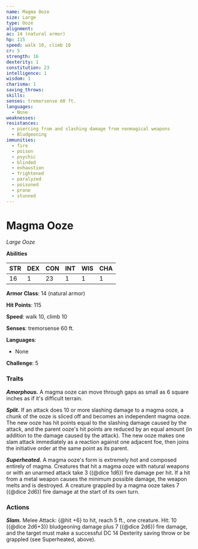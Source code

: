 ```yaml
---
name: Magma Ooze
size: Large
type: Ooze
alignment: 
ac: 14 (natural armor)
hp: 115
speed: walk 10, climb 10
cr: 5
strength: 16
dexterity: 1
constitution: 23
intelligence: 1
wisdom: 1
charisma: 1
saving_throws:
skills:
senses: tremorsense 60 ft.
languages:
  - None
weaknesses:
resistances:
  - piercing from and slashing damage from nonmagical weapons
  - Bludgeoning
immunities:
  - fire
  - poison
  - psychic
  - blinded
  - exhaustion
  - frightened
  - paralyzed
  - poisoned
  - prone
  - stunned
---
```


# Magma Ooze

*Large Ooze*

**Abilities**

| STR | DEX | CON | INT | WIS | CHA |
| --- | --- | --- | --- | --- | --- |
| 16 | 1 | 23 | 1 | 1 | 1 |

**Armor Class**: 14 (natural armor)

**Hit Points**: 115

**Speed**: walk 10, climb 10

**Senses**: tremorsense 60 ft.

**Languages**:
  - None

**Challenge**: 5

### Traits
***Amorphous.*** A magma ooze can move through gaps as small as 6 square inches as if it's difficult terrain.

***Split.*** If an attack does 10 or more slashing damage to a magma ooze, a chunk of the ooze is sliced off and becomes an independent magma ooze. The new ooze has hit points equal to the slashing damage caused by the attack, and the parent ooze's hit points are reduced by an equal amount (in addition to the damage caused by the attack). The new ooze makes one slam attack immediately as a reaction against one adjacent foe, then joins the initiative order at the same point as its parent.

***Superheated.*** A magma ooze's form is extremely hot and composed entirely of magma. Creatures that hit a magma ooze with natural weapons or with an unarmed attack take 3 ({@dice 1d6}) fire damage per hit. If a hit from a metal weapon causes the minimum possible damage, the weapon melts and is destroyed. A creature grappled by a magma ooze takes 7 ({@dice 2d6}) fire damage at the start of its own turn.

### Actions
***Slam.*** Melee Attack: {@hit +6} to hit, reach 5 ft., one creature. Hit: 10 ({@dice 2d6+3}) bludgeoning damage plus 7 ({@dice 2d6}) fire damage, and the target must make a successful DC 14 Dexterity saving throw or be grappled (see Superheated, above).

